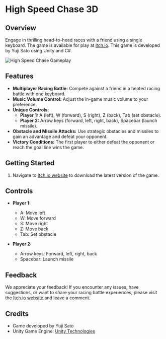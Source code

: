 # High Speed Chase 3D

## Overview
Engage in thrilling head-to-head races with a friend using a single keyboard. The game is available for play at [itch.io](https://yujisatojr.itch.io/highspeedchase). This game is developed by Yuji Sato using Unity and C#.

![High Speed Chase Gameplay](https://my-aws-assets.s3.us-west-2.amazonaws.com/gameplay_highspeedchase.png)

## Features
- **Multiplayer Racing Battle:** Compete against a friend in a heated racing battle with one keyboard.
- **Music Volume Control:** Adjust the in-game music volume to your preference.
- **Unique Controls:**
  - **Player 1:** A (left), W (forward), S (right), Z (back), Tab (set obstacle).
  - **Player 2:** Arrow keys (forward, left, right, back), Spacebar (launch missile).
- **Obstacle and Missile Attacks:** Use strategic obstacles and missiles to gain an advantage and defeat your opponent.
- **Victory Conditions:** The first player to either defeat the opponent or reach the goal line wins the game.

## Getting Started
1. Navigate to [Itch.io website](https://yujisatojr.itch.io/highspeedchase) to download the latest version of the game.

## Controls
- **Player 1:**
  - A: Move left
  - W: Move forward
  - S: Move right
  - Z: Move back
  - Tab: Set obstacle

- **Player 2:**
  - Arrow keys: Forward, left, right, back
  - Spacebar: Launch missile

## Feedback
We appreciate your feedback! If you encounter any issues, have suggestions, or want to share your racing battle experiences, please visit the [Itch.io website](https://yujisatojr.itch.io/highspeedchase) and leave a comment.

## Credits
- Game developed by Yuji Sato
- Unity Game Engine: [Unity Technologies](https://unity.com/)
